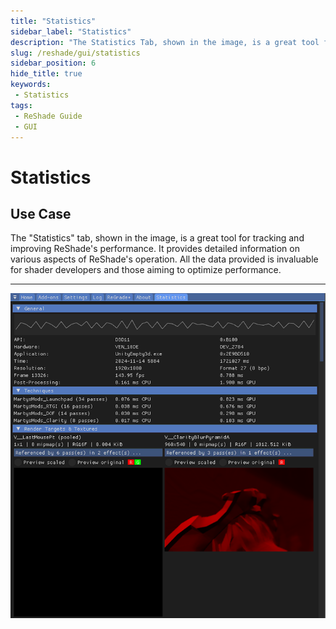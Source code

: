```yaml
---
title: "Statistics"
sidebar_label: "Statistics"
description: "The Statistics Tab, shown in the image, is a great tool for tracking and improving ReShade's performance."
slug: /reshade/gui/statistics
sidebar_position: 6
hide_title: true
keywords: 
 - Statistics
tags:
 - ReShade Guide
 - GUI
---
```


# Statistics

## Use Case
The "Statistics" tab, shown in the image, is a great tool for tracking and improving ReShade's performance. It provides detailed information on various aspects of ReShade's operation. All the data provided is invaluable for shader developers and those aiming to optimize performance.

---

![Statistics Tab](./images/rsui_stats_tab.webp)